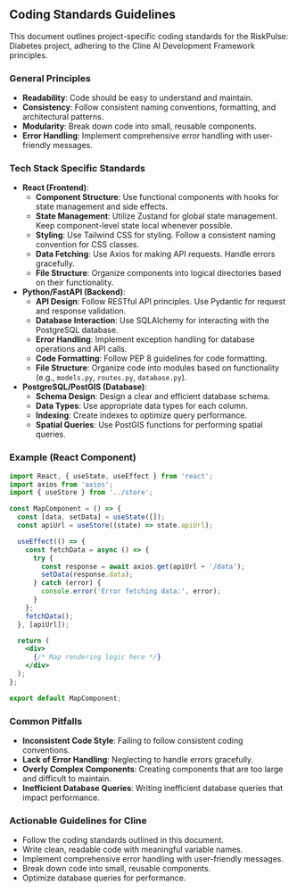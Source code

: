 ## Coding Standards Guidelines

This document outlines project-specific coding standards for the RiskPulse: Diabetes project, adhering to the Cline AI Development Framework principles.

### General Principles
- **Readability**: Code should be easy to understand and maintain.
- **Consistency**: Follow consistent naming conventions, formatting, and architectural patterns.
- **Modularity**: Break down code into small, reusable components.
- **Error Handling**: Implement comprehensive error handling with user-friendly messages.

### Tech Stack Specific Standards
- **React (Frontend)**:
  - **Component Structure**: Use functional components with hooks for state management and side effects.
  - **State Management**: Utilize Zustand for global state management. Keep component-level state local whenever possible.
  - **Styling**: Use Tailwind CSS for styling. Follow a consistent naming convention for CSS classes.
  - **Data Fetching**: Use Axios for making API requests. Handle errors gracefully.
  - **File Structure**: Organize components into logical directories based on their functionality.
- **Python/FastAPI (Backend)**:
  - **API Design**: Follow RESTful API principles. Use Pydantic for request and response validation.
  - **Database Interaction**: Use SQLAlchemy for interacting with the PostgreSQL database.
  - **Error Handling**: Implement exception handling for database operations and API calls.
  - **Code Formatting**: Follow PEP 8 guidelines for code formatting.
  - **File Structure**: Organize code into modules based on functionality (e.g., `models.py`, `routes.py`, `database.py`).
- **PostgreSQL/PostGIS (Database)**:
  - **Schema Design**: Design a clear and efficient database schema.
  - **Data Types**: Use appropriate data types for each column.
  - **Indexing**: Create indexes to optimize query performance.
  - **Spatial Queries**: Use PostGIS functions for performing spatial queries.

### Example (React Component)
```jsx
import React, { useState, useEffect } from 'react';
import axios from 'axios';
import { useStore } from '../store';

const MapComponent = () => {
  const [data, setData] = useState([]);
  const apiUrl = useStore((state) => state.apiUrl);

  useEffect(() => {
    const fetchData = async () => {
      try {
        const response = await axios.get(apiUrl + '/data');
        setData(response.data);
      } catch (error) {
        console.error('Error fetching data:', error);
      }
    };
    fetchData();
  }, [apiUrl]);

  return (
    <div>
      {/* Map rendering logic here */}
    </div>
  );
};

export default MapComponent;
```

### Common Pitfalls
- **Inconsistent Code Style**: Failing to follow consistent coding conventions.
- **Lack of Error Handling**: Neglecting to handle errors gracefully.
- **Overly Complex Components**: Creating components that are too large and difficult to maintain.
- **Inefficient Database Queries**: Writing inefficient database queries that impact performance.

### Actionable Guidelines for Cline
- Follow the coding standards outlined in this document.
- Write clean, readable code with meaningful variable names.
- Implement comprehensive error handling with user-friendly messages.
- Break down code into small, reusable components.
- Optimize database queries for performance.
